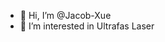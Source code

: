 - 👋 Hi, I’m @Jacob-Xue
- 👀 I’m interested in Ultrafas Laser
 
<!---
Jacob-Xue/Jacob-Xue is a ✨ special ✨ repository because its `README.md` (this file) appears on your GitHub profile.
You can click the Preview link to take a look at your changes.
--->
